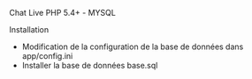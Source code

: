 Chat Live PHP 5.4+ - MYSQL

Installation
- Modification de la configuration de la base de données dans app/config.ini
- Installer la base de données base.sql
